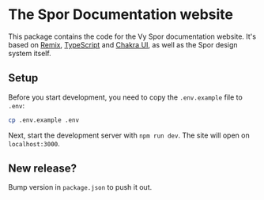 # The Spor Documentation website

This package contains the code for the Vy Spor documentation website.
It's based on [Remix](https://remix.run/docs), [TypeScript](https://typescriptlang.org) and [Chakra UI](https://chakra-ui.com/), as well as the Spor design system itself.

## Setup

Before you start development, you need to copy the `.env.example` file to `.env`:

```sh
cp .env.example .env
```

Next, start the development server with `npm run dev`. The site will open on `localhost:3000`.


## New release?

Bump version in `package.json` to push it out.